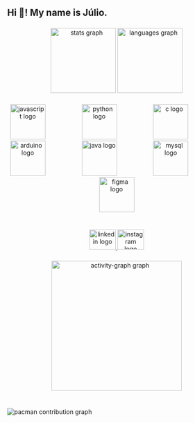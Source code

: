 <h2 align="left">Hi 👋! My name is Júlio.</h2>

###

<div align="center">
  <img src="https://github-readme-stats.vercel.app/api?username=Julio5630&hide_title=false&hide_rank=false&show_icons=true&include_all_commits=true&count_private=true&disable_animations=false&theme=dracula&locale=en&hide_border=false" height="150" alt="stats graph"  />
  <img src="https://github-readme-stats.vercel.app/api/top-langs?username=Julio5630&locale=en&hide_title=false&layout=compact&card_width=320&langs_count=12&theme=dracula&hide_border=false" height="150" alt="languages graph"  />
</div>

###

<div align="center">
  <img src="https://cdn.jsdelivr.net/gh/devicons/devicon/icons/javascript/javascript-original.svg" height="81" alt="javascript logo"  />
  <img width="76" />
  <img src="https://cdn.jsdelivr.net/gh/devicons/devicon/icons/python/python-original.svg" height="81" alt="python logo"  />
  <img width="76" />
  <img src="https://cdn.jsdelivr.net/gh/devicons/devicon/icons/c/c-original.svg" height="81" alt="c logo"  />
  <img width="76" />
  <img src="https://cdn.jsdelivr.net/gh/devicons/devicon/icons/arduino/arduino-original.svg" height="81" alt="arduino logo"  />
  <img width="76" />
  <img src="https://cdn.jsdelivr.net/gh/devicons/devicon/icons/java/java-original.svg" height="81" alt="java logo"  />
  <img width="76" />
  <img src="https://cdn.jsdelivr.net/gh/devicons/devicon/icons/mysql/mysql-original.svg" height="81" alt="mysql logo"  />
  <img width="76" />
  <img src="https://cdn.jsdelivr.net/gh/devicons/devicon/icons/figma/figma-original.svg" height="81" alt="figma logo"  />
</div>

###

<br clear="both">

<div align="center">
  <a href="https://www.linkedin.com/in/julioferreira/" target="_blank">
    <img src="https://raw.githubusercontent.com/maurodesouza/profile-readme-generator/master/src/assets/icons/social/linkedin/default.svg" width="61" height="46" alt="linkedin logo"  />
  </a>
  <a href="https://www.instagram.com/julio_ferreira002/" target="_blank">
    <img src="https://raw.githubusercontent.com/maurodesouza/profile-readme-generator/master/src/assets/icons/social/instagram/default.svg" width="61" height="46" alt="instagram logo"  />
  </a>
</div>


###

<div align="center">
  <img src="https://github-readme-activity-graph.vercel.app/graph?username=Julio5630&radius=16&theme=react&area=true&order=5" height="300" alt="activity-graph graph"  />
</div>

###
<br clear="both">

<picture>
  <source media="(prefers-color-scheme: dark)" srcset="https://raw.githubusercontent.com/Julio5630/Julio5630/output/pacman-contribution-graph-dark.svg">
  <source media="(prefers-color-scheme: light)" srcset="https://raw.githubusercontent.com/Julio5630/Julio5630/output/pacman-contribution-graph.svg">
  <img alt="pacman contribution graph" src="https://raw.githubusercontent.com/Julio5630/Julio5630/output/pacman-contribution-graph.svg">
</picture>

###
